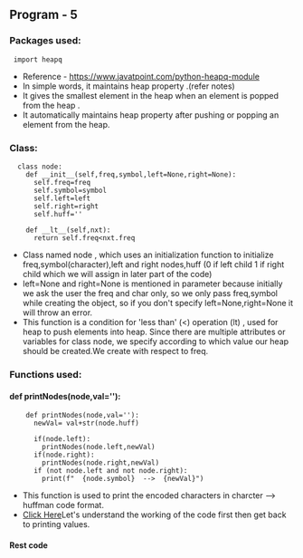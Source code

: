 <h2><b>Program - 5</b></h2>
<h3>Packages used:</h3>

     import heapq
* Reference - https://www.javatpoint.com/python-heapq-module
* In simple words, it maintains heap property .(refer notes)
* It gives the smallest element in the heap when an element is popped from the heap .
* It automatically maintains heap property after pushing or popping an element from the heap.

<h3>Class:</h3>



      class node:
        def __init__(self,freq,symbol,left=None,right=None):
          self.freq=freq
          self.symbol=symbol
          self.left=left
          self.right=right
          self.huff=''
      
        def __lt__(self,nxt):
          return self.freq<nxt.freq
* Class named node , which uses an initialization function to initialize freq,symbol(character),left and right nodes,huff (0 if left child 1 if right child which we will assign in later part of the code)
* left=None and right=None is mentioned in parameter because initially we ask the user the freq and char only, so we only pass freq,symbol while creating the object, so if you don't specify left=None,right=None it will throw an error.
* This function is a condition for 'less than' (<) operation (lt) , used for heap to push elements into heap. Since there are multiple attributes or variables for class node, we specify according to which value our heap should be created.We create with respect to freq.

<h3>Functions used:</h3>

<h4>def printNodes(node,val=''):</h4>

        def printNodes(node,val=''):
          newVal= val+str(node.huff)
        
          if(node.left):
            printNodes(node.left,newVal)
          if(node.right):
            printNodes(node.right,newVal)
          if (not node.left and not node.right):
            print(f"  {node.symbol}  -->  {newVal}")
* This function is used to print the encoded characters in charcter --> huffman code format.
* [Click Here](#rest_code)Let's understand the working of the code first then get back to printing values.

<a name="rest_code"></a>
<h4>Rest code</h4>
  
